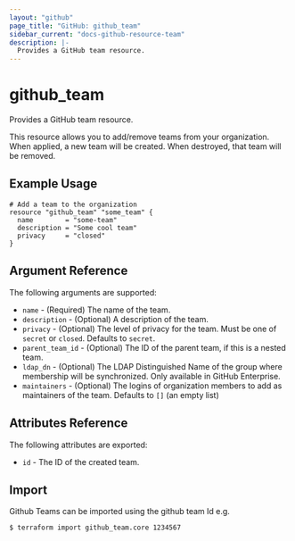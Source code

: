 ```yaml
---
layout: "github"
page_title: "GitHub: github_team"
sidebar_current: "docs-github-resource-team"
description: |-
  Provides a GitHub team resource.
---
```


# github_team

Provides a GitHub team resource.

This resource allows you to add/remove teams from your organization. When applied,
a new team will be created. When destroyed, that team will be removed.

## Example Usage

```hcl
# Add a team to the organization
resource "github_team" "some_team" {
  name        = "some-team"
  description = "Some cool team"
  privacy     = "closed"
}
```

## Argument Reference

The following arguments are supported:

* `name` - (Required) The name of the team.
* `description` - (Optional) A description of the team.
* `privacy` - (Optional) The level of privacy for the team. Must be one of `secret` or `closed`.
               Defaults to `secret`.
* `parent_team_id` - (Optional) The ID of the parent team, if this is a nested team.
* `ldap_dn` - (Optional) The LDAP Distinguished Name of the group where membership will be synchronized. Only available in GitHub Enterprise.
* `maintainers` - (Optional) The logins of organization members to add as maintainers of the team.
                   Defaults to `[]` (an empty list)

## Attributes Reference

The following attributes are exported:

* `id` - The ID of the created team.

## Import

Github Teams can be imported using the github team Id e.g.

```
$ terraform import github_team.core 1234567
```
